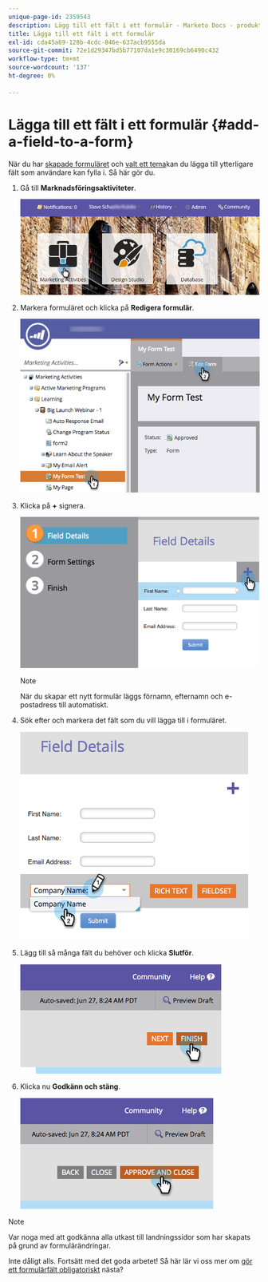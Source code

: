 ```yaml
---
unique-page-id: 2359543
description: Lägg till ett fält i ett formulär - Marketo Docs - produktdokumentation
title: Lägga till ett fält i ett formulär
exl-id: cda45a69-128b-4cdc-846e-637acb9555da
source-git-commit: 72e1d29347bd5b77107da1e9c30169cb6490c432
workflow-type: tm+mt
source-wordcount: '137'
ht-degree: 0%

---
```


# Lägga till ett fält i ett formulär {#add-a-field-to-a-form}

När du har [skapade formuläret](/help/marketo/product-docs/demand-generation/forms/creating-a-form/create-a-form.md) och [valt ett tema](/help/marketo/product-docs/demand-generation/forms/creating-a-form/select-a-form-theme.md)kan du lägga till ytterligare fält som användare kan fylla i. Så här gör du.

1. Gå till **Marknadsföringsaktiviteter**.

   ![](assets/login-marketing-activities-2.png)

1. Markera formuläret och klicka på **Redigera formulär**.

   ![](assets/editform-1.png)

1. Klicka på **+** signera.

   ![](assets/image2014-9-15-17-18-17.png)

   >[!NOTE]
   >
   >När du skapar ett nytt formulär läggs förnamn, efternamn och e-postadress till automatiskt.

1. Sök efter och markera det fält som du vill lägga till i formuläret.

   ![](assets/image2014-9-15-17-3a18-3a26.png)

1. Lägg till så många fält du behöver och klicka **Slutför**.

   ![](assets/image2014-9-15-17-3a18-3a35.png)

1. Klicka nu **Godkänn och stäng**.

   ![](assets/image2014-9-15-17-3a18-3a43.png)

>[!NOTE]
>
>Var noga med att godkänna alla utkast till landningssidor som har skapats på grund av formulärändringar.

Inte dåligt alls. Fortsätt med det goda arbetet! Så här lär vi oss mer om [gör ett formulärfält obligatoriskt](/help/marketo/product-docs/demand-generation/forms/creating-a-form/make-a-form-field-required.md) nästa?
